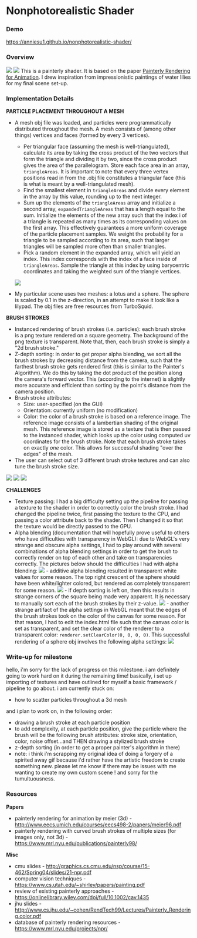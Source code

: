 # Nonphotorealistic Shader

### Demo
https://anniesu1.github.io/nonphotorealistic-shader/

### Overview
![](final.png)
![](final_02.png)
This is a painterly shader. It is based on the paper [Painterly Rendering for Animation](http://delivery.acm.org/10.1145/240000/237288/p477-meier.pdf?ip=165.123.195.131&id=237288&acc=ACTIVE%20SERVICE&key=A792924B58C015C1%2E18947888DF2D0EEA%2E4D4702B0C3E38B35%2E4D4702B0C3E38B35&__acm__=1556383516_87d96d94f943037c41015bc624025f33). I drew inspiration from impressionistic paintings of water lilies for my final scene set-up. 

### Implementation Details
__PARTICLE PLACEMENT THROUGHOUT A MESH__
* A mesh obj file was loaded, and particles were programmatically distributed throughout the mesh. A mesh consists of (among other things) vertices and faces (formed by every 3 vertices). 
  * Per triangular face (assuming the mesh is well-triangulated), calculate its area by taking the cross product of the two
  vectors that form the triangle and dividing it by two, since the cross product gives the area of the parallelogram. Store
  each face area in an array, `triangleAreas`. It is important to note that every three vertex positions read in from the .obj file constitutes a triangular face (this is what is meant by a well-triangulated mesh). 
  * Find the smallest element in `triangleAreas` and divide every element in the array by this value, rounding up to the next integer.
  * Sum up the elements of the `triangleAreas` array and initialize a second array, `expandedTriangleAreas` that has a length equal to the sum. Initialize the elements of the new array such that the index i of a triangle is repeated as many times as its corresponding values on the first array. This effectively guarantees a more uniform coverage of the particle placement samples. We weight the probability for a triangle to be sampled according to its area, such that larger triangles will be sampled more often than smaller triangles.
  * Pick a random element in the expanded array, which will yield an index. This index corresponds with the index of a face inside of `triangleAreas`. Sample the triangle at this index by using barycentric coordinates and taking the weighted sum of the triangle vertices. 
  
  ![](particle_position.png)
  
  
* My particular scene uses two meshes: a lotus and a sphere. The sphere is scaled by 0.1 in the z-direction, in an attempt to make it look like a lilypad. The obj files are free resources from TurboSquid.

__BRUSH STROKES__
* Instanced rendering of brush strokes (i.e. particles): each brush stroke is a png texture rendered on a square geometry. The background of the png texture is transparent. Note that, then, each brush stroke is simply a "2d brush stroke."  
* Z-depth sorting: in order to get proper alpha blending, we sort all the brush strokes by decreasing distance from the camera, such that the farthest brush stroke gets rendered first (this is similar to the Painter's Algorithm). We do this by taking the dot product of the position along the camera's forward vector. This (according to the internet) is slightly more accurate and efficient than sorting by the point's distance from the camera position.
* Brush stroke attributes:
  * Size: user-specified (on the GUI)
  * Orientation: currently uniform (no modification)
  * Color: the color of a brush stroke is based on a reference image. The reference image consists of a lambertian shading of the original mesh. This reference image is stored as a texture that is then passed to the instanced shader, which looks up the color using computed uv coordinates for the brush stroke. Note that each brush stroke takes on exactly _one_ color. This allows for successful shading "over the edges" of the mesh. 
* The user can select out of 3 different brush stroke textures and can also tune the brush stroke size. 

![](/textures/brush_stroke_01.png)
![](/textures/brush_stroke_02.png)
![](/textures/brush_stroke_03.png)

__CHALLENGES__
* Texture passing: I had a big difficulty setting up the pipeline for passing a texture to the shader in order to correctly color the brush stroke. I had changed the pipeline twice, first passing the texture to the CPU, and passing a color attribute back to the shader. Then I changed it so that the texture would be directly passed to the GPU. 
* Alpha blending (documentation that will hopefully prove useful to others who have difficulties with transparency in WebGL): due to WebGL's very strange and obscure alpha settings, I had to play around with several combinations of alpha blending settings in order to get the brush to correctly render on top of each other and take on transparencies correctly. The pictures below should the difficulties I had with alpha blending: 
![](bad_alpha_01.png) - additive alpha blending resulted in transparent white values for some reason. The top right crescent of the sphere should have been white/lighter colored, but rendered as completely transparent for some reason. 
![](bad_alpha_03.png) - if depth sorting is left on, then this results in strange corners of the square being made very apparent. It is necessary to manually sort each of the brush strokes by their z-value. 
![](sphere.png) - another strange artifact of the alpha settings in WebGL meant that the edges of the brush strokes took on the color of the canvas for some reason. For that reason, I had to edit the index.html file such that the canvas color is set as transparent, and set the clear color of the renderer to a transparent color: `renderer.setClearColor(0, 0, 0, 0)`. This successful rendering of a sphere obj involves the following alpha settings: 
![](alpha_code.png)

### Write-up for milestone

hello, i'm sorry for the lack of progress on this milestone. i am definitely going to work hard on it during the remaining time! basically, i set up importing of textures and have outlined for myself a basic framework / pipeline to go about. i am currently stuck on:
* how to scatter particles throughout a 3d mesh

and i plan to work on, in the following order:
* drawing a brush stroke at each particle position
* to add complexity, at each particle position, give the particle where the brush will be the following brush attributes: stroke size, orientation, color, noise offset...and THEN drawing a stylized brush stroke
* z-depth sorting (in order to get a proper painter's algorithm in there) 
* note: i think i'm scrapping my original idea of doing a forgery of a spirited away gif because i'd rather have the artistic freedom to create something new. please let me know if there may be issues with me wanting to create my own custom scene ! and sorry for the tumultuousness. 

### Resources
__Papers__
- painterly rendering for animation by meier (3d) - http://www.eecs.umich.edu/courses/eecs498-2/papers/meier96.pdf
- painterly rendering with curved brush strokes of multiple sizes (for images only, not 3d) - https://www.mrl.nyu.edu/publications/painterly98/

__Misc__
- cmu slides - http://graphics.cs.cmu.edu/nsp/course/15-462/Spring04/slides/21-npr.pdf
- computer vision techniques - https://www.cs.utah.edu/~shirley/papers/painting.pdf
- review of existing painterly approaches - https://onlinelibrary.wiley.com/doi/full/10.1002/cav.1435
- jhu slides - http://www.cs.jhu.edu/~cohen/RendTech99/Lectures/Painterly_Rendering.color.pdf
- database of painterly rendering resources - https://www.mrl.nyu.edu/projects/npr/

